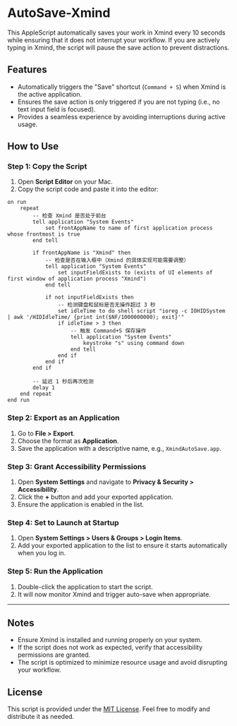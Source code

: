 # AutoSave-Xmind

This AppleScript automatically saves your work in Xmind every 10 seconds while ensuring that it does not interrupt your workflow. If you are actively typing in Xmind, the script will pause the save action to prevent distractions.

## Features

- Automatically triggers the "Save" shortcut (`Command + S`) when Xmind is the active application.
- Ensures the save action is only triggered if you are not typing (i.e., no text input field is focused).
- Provides a seamless experience by avoiding interruptions during active usage.

## How to Use

### Step 1: Copy the Script
1. Open **Script Editor** on your Mac.
2. Copy the script code and paste it into the editor:
```
on run
    repeat
        -- 检查 Xmind 是否处于前台
        tell application "System Events"
            set frontAppName to name of first application process whose frontmost is true
        end tell

        if frontAppName is "Xmind" then
            -- 检查是否在输入框中（Xmind 的具体实现可能需要调整）
            tell application "System Events"
                set inputFieldExists to (exists of UI elements of first window of application process "Xmind")
            end tell
            
            if not inputFieldExists then
                -- 检测键盘和鼠标是否无操作超过 3 秒
                set idleTime to do shell script "ioreg -c IOHIDSystem | awk '/HIDIdleTime/ {print int($NF/1000000000); exit}'"
                if idleTime > 3 then
                    -- 触发 Command+S 保存操作
                    tell application "System Events"
                        keystroke "s" using command down
                    end tell
                end if
            end if
        end if

        -- 延迟 1 秒后再次检测
        delay 1
    end repeat
end run
```

### Step 2: Export as an Application
1. Go to **File > Export**.
2. Choose the format as **Application**.
3. Save the application with a descriptive name, e.g., `XmindAutoSave.app`.

### Step 3: Grant Accessibility Permissions
1. Open **System Settings** and navigate to **Privacy & Security > Accessibility**.
2. Click the **+** button and add your exported application.
3. Ensure the application is enabled in the list.

### Step 4: Set to Launch at Startup
1. Open **System Settings > Users & Groups > Login Items**.
2. Add your exported application to the list to ensure it starts automatically when you log in.

### Step 5: Run the Application
1. Double-click the application to start the script.
2. It will now monitor Xmind and trigger auto-save when appropriate.

---

## Notes
- Ensure Xmind is installed and running properly on your system.
- If the script does not work as expected, verify that accessibility permissions are granted.
- The script is optimized to minimize resource usage and avoid disrupting your workflow.

## License
This script is provided under the [MIT License](LICENSE). Feel free to modify and distribute it as needed.
